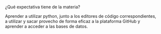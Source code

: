 ¿Qué expectativa tiene de la materia?

Aprender a utilizar python, junto a los editores de código correspondientes, a utilizar y sacar provecho de forma eficaz a la plataforma GitHub y aprender a acceder a las bases de datos.